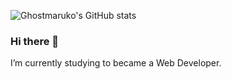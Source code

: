 ![Ghostmaruko's GitHub stats](https://github-readme-stats.vercel.app/api?username=ghostmaruko&theme=cobalt&show_icons=true)

### Hi there 👋

I’m currently studying to became a Web Developer. 
